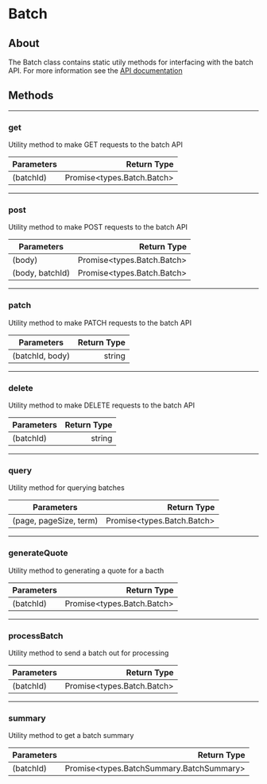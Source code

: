 # Batch

## About
The Batch class contains static utily methods for interfacing with the batch API. For more information see the [API documentation](http://docs.paymentrails.com/#payments)

## **Methods**
---
### **get**
Utility method to make GET requests to the batch API

Parameters | Return Type
--- | ---:
(batchId) | Promise<types.Batch.Batch>


---
### **post**
Utility method to make POST requests to the batch API

Parameters | Return Type
--- | ---:
(body) | Promise<types.Batch.Batch>
(body, batchId) | Promise<types.Batch.Batch>

---
### **patch**
Utility method to make PATCH requests to the batch API

Parameters | Return Type
--- | ---:
(batchId, body) | string

---
### **delete**
Utility method to make DELETE requests to the batch API

Parameters | Return Type
--- | ---:
(batchId) | string

---
### **query**
Utility method for querying batches

Parameters | Return Type
--- | ---:
(page, pageSize, term) | Promise<types.Batch.Batch>

---
### **generateQuote**
Utility method to generating a quote for a bacth

Parameters | Return Type
--- | ---:
(batchId) | Promise<types.Batch.Batch>


---
### **processBatch**
Utility method to send a batch out for processing

Parameters | Return Type
--- | ---:
(batchId) | Promise<types.Batch.Batch>


---
### **summary**
Utility method to get a batch summary

Parameters | Return Type
--- | ---:
(batchId) | Promise<types.BatchSummary.BatchSummary>
